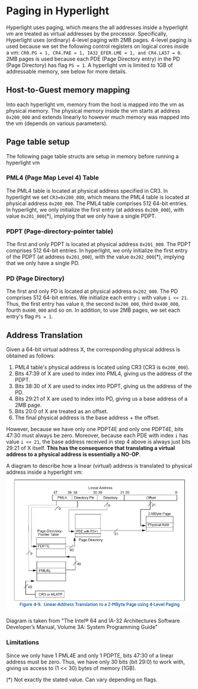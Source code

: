 # Paging in Hyperlight
Hyperlight uses paging, which means the all addresses inside a hyperlight vm are treated as virtual addresses by the processor. Specifically, Hyperlight uses (ordinary) 4-level paging with 2MB pages. 4-level paging is used because we set the following control registers on logical cores inside a vm: `CR0.PG = 1, CR4.PAE = 1, IA32_EFER.LME = 1, and CR4.LA57 = 0`. 2MB pages is used because each PDE (Page Directory entry) in the PD (Page Directory) has flag `PS = 1`. A hyperlight vm is limited to 1GB of addressable memory, see below for more details.

## Host-to-Guest memory mapping
Into each hyperlight vm, memory from the host is mapped into the vm as physical memory. The physical memory inside the vm starts at address `0x200_000` and extends linearly to however much memory was mapped into the vm (depends on various parameters).

## Page table setup
The following page table structs are setup in memory before running a hyperlight vm

### PML4 (Page Map Level 4) Table
The PML4 table is located at physical address specified in CR3. In hyperlight we set `CR3=0x200_000`, which means the PML4 table is located at physical address `0x200_000`. The PML4 table comprises 512 64-bit entries.
In hyperlight, we only initialize the first entry (at address `0x200_000`), with value `0x201_000`(*), implying that we only have a single PDPT.

### PDPT (Page-directory-pointer table)
The first and only PDPT is located at physical address `0x201_000`. The PDPT comprises 512 64-bit entries. In hyperlight, we only initialize the first entry of the PDPT (at address `0x201_000`), with the value `0x202_000`(*), implying that we only have a single PD.

### PD (Page Directory)
The first and only PD is located at physical address `0x202_000`. The PD comprises 512 64-bit entries. We initialize each entry `i` with value `i << 21`. Thus, the first entry has value `0`, the second `0x200_000`, third `0x400_000`, fourth `0x600_000` and so on. In addition, to use 2MB pages, we set each entry's flag `PS = 1`.

## Address Translation
Given a 64-bit virtual address X, the corresponding physical address is obtained as follows:
1. PML4 table's physical address is located using CR3 (CR3 is `0x200_000`).
2. Bits 47:39 of X are used to index into PML4, giving us the address of the PDPT.
3. Bits 38:30 of X are used to index into PDPT, giving us the address of the PD.
4. Bits 29:21 of X are used to index into PD, giving us a base address of a 2MB page.
5. Bits 20:0 of X are treated as an offset.
6. The final physical address is the base address + the offset.

However, because we have only one PDPT4E and only one PDPT4E, bits 47:30 must always be zero. Moreover, because each PDE  with index `i` has value `i << 21`, the base address received in step 4 above is always just bits 29:21 of X itself. **This has the consequence that translating a virtual address to a physical address is essentially a NO-OP**.

A diagram to describe how a linear (virtual) address is translated to physical address inside a hyperlight vm:
![A diagram to describe how a linear (virtual) address is translated to physical](assets/linear-address-translation.png)

Diagram is taken from "The Intel® 64 and IA-32 Architectures Software Developer’s Manual, Volume 3A: System Programming Guide"

### Limitations
Since we only have 1 PML4E and only 1 PDPTE, bits 47:30 of a linear address must be zero. Thus, we have only 30 bits (bit 29:0) to work with, giving us access to (1 << 30) bytes of memory (1GB).


(*) Not exactly the stated value. Can vary depending on flags.

